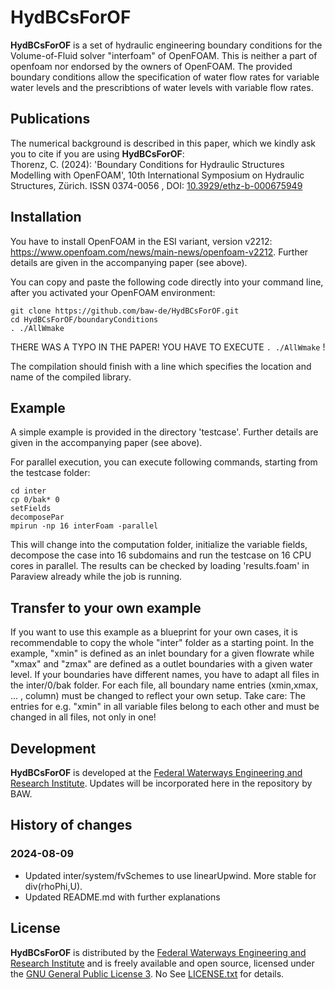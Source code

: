 # HydBCsForOF

**HydBCsForOF** is a set of hydraulic engineering boundary conditions for the Volume-of-Fluid solver "interfoam" of OpenFOAM. This is neither a part of openfoam nor endorsed by the owners of OpenFOAM. The provided boundary conditions allow the specification of water flow rates for variable water levels and the prescribtions of water levels with variable flow rates.

## Publications

The numerical background is described in this paper, which we kindly ask you to cite if you are using **HydBCsForOF**:  
Thorenz, C. (2024): 'Boundary Conditions for Hydraulic Structures Modelling with OpenFOAM',
10th International Symposium on Hydraulic Structures, Zürich. ISSN 0374-0056 , DOI: [10.3929/ethz-b-000675949    ](https://doi.org/10.3929/ethz-b-000675949    )

## Installation

You have to install OpenFOAM in the ESI variant, version v2212: https://www.openfoam.com/news/main-news/openfoam-v2212. Further details are given in the accompanying paper (see above).

You can copy and paste the following code directly into your command line, after you activated your OpenFOAM environment:


```
git clone https://github.com/baw-de/HydBCsForOF.git
cd HydBCsForOF/boundaryConditions
. ./AllWmake

```

THERE WAS A TYPO IN THE PAPER! YOU HAVE TO EXECUTE `. ./AllWmake` !

The compilation should finish with a line which specifies the location and name of the compiled library.

## Example

A simple example is provided in the directory 'testcase'. Further details are given in the accompanying paper (see above).

For parallel execution, you can execute following commands, starting from the testcase folder:

```
cd inter 
cp 0/bak* 0 
setFields 
decomposePar 
mpirun -np 16 interFoam -parallel
```

This will change into the computation folder, initialize the variable fields, decompose the case into 16 subdomains and run the testcase on 16 CPU cores in parallel. The results can be checked by loading 'results.foam' in Paraview already while the job is running.

## Transfer to your own example

If you want to use this example as a blueprint for your own cases, it is recommendable to copy the whole "inter" folder as a starting point. In the example, "xmin" is defined as an inlet boundary for a given flowrate while "xmax" and "zmax" are defined as a outlet boundaries with a given water level. If your boundaries have different names, you have to adapt all files in the inter/0/bak folder. For each file, all boundary name entries (xmin,xmax, ... , column) must be changed to reflect your own setup. Take care: The entries for e.g. "xmin" in all variable files belong to each other and must be changed in all files, not only in one!

## Development

**HydBCsForOF** is developed at the [Federal Waterways Engineering and Research Institute](https://www.baw.de/). Updates will be incorporated here in the repository by BAW. 

## History of changes

### 2024-08-09
- Updated inter/system/fvSchemes to use linearUpwind. More stable for div(rhoPhi,U).
- Updated README.md with further explanations


## License 

**HydBCsForOF** is distributed by the [Federal Waterways Engineering and Research Institute](https://www.baw.de/) 
and is freely available and open source, licensed under the 
[GNU General Public License 3](https://www.gnu.org/licenses/gpl.html). No 
See [LICENSE.txt](LICENSE.txt) for details.



